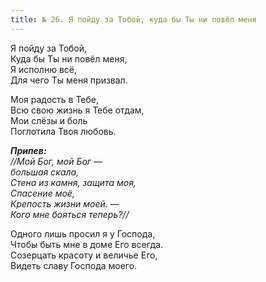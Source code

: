 ```yaml
---
title: № 26. Я пойду за Тобой, куда бы Ты ни повёл меня
---
```


Я пойду за Тобой,  
Куда бы Ты ни повёл меня,  
Я исполню всё,  
Для чего Ты меня призвал.

Моя радость в Тебе,  
Всю свою жизнь я Тебе отдам,  
Мои слёзы и боль  
Поглотила Твоя любовь.

*__Припев:__  
//Мой Бог, мой Бог —  
большая скала,  
Стена из камня, защита моя,  
Спасение моё,  
Крепость жизни моей. —  
Кого мне бояться теперь?//* 

Одного лишь просил я у Господа,  
Чтобы быть мне в доме Его всегда.  
Созерцать красоту и величье Его,  
Видеть славу Господа моего.
